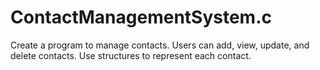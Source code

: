 # ContactManagementSystem.c
 Create a program to manage contacts. Users can add, view, update, and delete contacts. Use structures to represent each contact.
